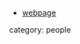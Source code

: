 * [webpage](http://www.kcl.ac.uk/artshums/depts/philosophy/people/staff/associates/research/giorgolog.aspx)

category: people